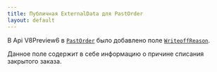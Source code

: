 ```yaml
---
title: Публичная ExternalData для PastOrder
layout: default
---
```


В Api V8Preview6 в [`PastOrder`](https://iiko.github.io/front.api.sdk/v8/html/T_Resto_Front_Api_Data_Orders_PastOrder.htm) было добавлено поле [`WriteoffReason`](https://iiko.github.io/front.api.sdk/v8/html/P_Resto_Front_Api_Data_Orders_PastOrder_WriteoffReason.htm).

Данное поле содержит в себе информацию о причине списания  закрытого заказа.

